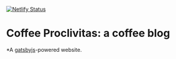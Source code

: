 [![Netlify Status](https://api.netlify.com/api/v1/badges/a3eca46e-385f-4cda-aab9-c23570632dc9/deploy-status)](https://app.netlify.com/sites/sleepy-perlman-6852a9/deploys)

# Coffee Proclivitas: a coffee blog
*A [gatsbyjs]()-powered website.
